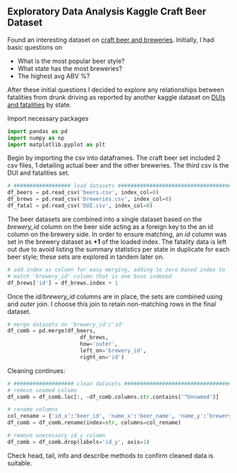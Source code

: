 ## Exploratory Data Analysis Kaggle Craft Beer Dataset

Found an interesting dataset on [craft beer and breweries](https://www.kaggle.com/nickhould/craft-cans).  Initially, I had basic
questions on
- What is the most popular beer style?
- What state has the most breweries?
- The highest avg ABV %?

After these initial questions I decided to explore any relationships between
fatalities from drunk driving as reported by another kaggle dataset on  [DUIs and fatalities](https://www.kaggle.com/bryanmaloney/dui-arrests-and-population-by-state-2015-usa/version/2) by state.

Import necessary packages
```python
import pandas as pd
import numpy as np
import matplotlib.pyplot as plt
```

Begin by importing the csv into dataframes.  The craft beer set included 2
csv files, 1 detailing actual beer and the other breweries.  The third csv is the
DUI and fatalities set.

```python
# ################## load datasets #####################################
df_beers = pd.read_csv('beers.csv', index_col=0)
df_brews = pd.read_csv('breweries.csv', index_col=0)
df_fatal = pd.read_csv('DUI.csv', index_col=0)
```

The beer datasets are combined into a single dataset based on the *brewery_id*
column on the beer side acting as a foreign key to the an id column on the
brewery side.  In order to ensure matching, an *id* column was set in the
brewery dataset as **+1** of the loaded index.  The fatality data is left
out due to avoid listing the summary statistics per state in duplicate for
each beer style; these sets are explored in tandem later on.

```python
# add index as column for easy merging, adding to zero based index to
# match 'brewery_id' column that is one base indexed
df_brews['id'] = df_brews.index + 1
```

Once the *id/brewery_id* columns are in place, the sets are combined using
and *outer* join.  I choose this join to retain non-matching rows in the
final dataset.

```python
# merge datasets on 'brewery_id'/'id'
df_comb = pd.merge(df_beers,
                       df_brews,
                       how='outer',
                       left_on='brewery_id',
                       right_on='id')
```

Cleaning continues:
```python
# ################### clean datasets ###################################
# remove unamed column
df_comb = df_comb.loc[:, ~df_comb.columns.str.contains('^Unnamed')]

# rename columns
col_rename = {'id_x':'beer_id', 'name_x':'beer_name', 'name_y':'brewery'}
df_comb = df_comb.rename(index=str, columns=col_rename)

# remove unecessary id_y column
df_comb = df_comb.drop(labels='id_y', axis=1)
```

Check head, tail, info and describe methods to confirm cleaned
 data is suitable.

 
